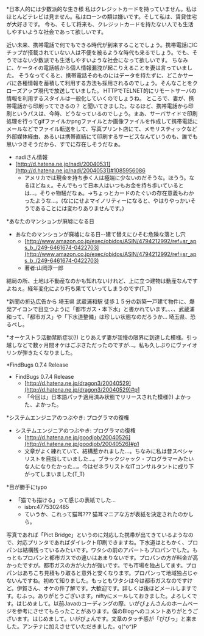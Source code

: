 *日本人的には少数派的な生き様
私はクレジットカードを持っていません。私はほとんどテレビは見ません。私はローンの類は嫌いです。そして私は、賃貸住宅が大好きです。
今も、そして将来も、クレジットカードを持たない人でも生活しやすいような社会であって欲しいです。

近い未来、携帯電話で何でもできる時代が到来することでしょう。携帯電話にICチップが搭載されていない人は不便を被るような時代も来るでしょう。でも、そうではない少数派でも生活しやすいような社会になって欲しいです。
ちなみに、ケータイの電話帳から個人情報漏洩が起こりえることを妻は言っていました。
そうなってくると、携帯電話そのものにはデータを持たずに、どこかサーバに各種情報を蓄積して利用する方法も採用されるのでしょう。そんなことをクローズアップ現代で放送していました。
HTTPでTELNET的にリモートサーバの情報を利用するスタイルは一般化していくのでしょうね。
ところで、妻が、携帯電話から印刷ってできるの？ と聞いてきました。なるほど、携帯電話から印刷というパスは、今時、どうなっているのでしょう。まあ、サーバサイドで印刷処理を行ってgifファイルかpngファイルとか画像ファイルを作成して携帯電話にメールなどでファイル転送をして、写真プリント店にて、メモリスティックなど外部媒体経由、あるいは携帯直結にて印刷するサービスなんていうのも、誰でも思いつきそうだから、すでに存在しそうだなぁ。


* nadiさん情報
* [http://d.hatena.ne.jp/nadi/20040531](http://d.hatena.ne.jp/nadi/20040531)#1085956086
  * アメリカでは現金を持ち歩く人は極端に少ないのだそうな。ほうう。なるほどねぇ。そんでもって日本人はいつもお金を持ち歩いているとは…。そりゃ物騒だなぁ。→ちょっとカードのたぐいの存在意義もわかったような…。(なににせよマイノリティーになると、やはりやっかいそうであることには変わりありませんです。)


*あなたのマンションが廃墟になる日

* あなたのマンションが廃墟になる日--建て替えにひそむ危険な落とし穴
  * [http://www.amazon.co.jp/exec/obidos/ASIN/4794212992/ref=sr_aps_b_/249-6461674-0422703](http://www.amazon.co.jp/exec/obidos/ASIN/4794212992/ref=sr_aps_b_/249-6461674-0422703)
  * 著者:山岡淳一郎

結局の所、土地は不動産なのかも知れないけれど、上に立つ建物は動産なんですよねぇ。経年変化により朽ち果てていってしまうのです(T_T)

*新聞の折込広告から
埼玉県 武蔵浦和駅 徒歩１５分の新築一戸建て物件に、爆発アイコンで目立つように「都市ガス・本下水」と書かれています。、、、武蔵浦和って、「都市ガス」や「下水道整備」は珍しい状態なのだろうか… 埼玉県、恐るべし。

*オーケストラ活動禁断症状(!)
とりあえず妻が我慢の限界に到達した模様。引っ越しなどで数ヶ月間オケはごぶさただったのですが…。私も久しぶりにヴァイオリンが弾きたくなりました。

*FindBugs 0.7.4 Release

* FindBugs 0.7.4 Release
  * [http://d.hatena.ne.jp/dragon3/20040529](http://d.hatena.ne.jp/dragon3/20040529)#p1
  * 「今回は」日本語パッチ適用済み状態でリリースされた模様(!) よかった、よかった。


*システムエンジニアのつぶやき: プログラマの復権

* システムエンジニアのつぶやき: プログラマの復権
  * [http://d.hatena.ne.jp/goodjob/20040526](http://d.hatena.ne.jp/goodjob/20040526)#p1
  * 文章がよく練れていて、結構惹かれました…。ちなみに私は昔スペシャリストを目指していました…。ブラックジャック・プログラマーみたいな人になりたかった…。今はゼネラリストなITコンサルタントに成り下がってしまいました(T_T) 


*目が勝手にtypo

* 「猫でも描ける」って感じの表紙でした…
  * isbn:4775302485
  * ていうか、これって猫耳??? 猫耳マニアな方が表紙を決定されたのかしら。



写真であれば「Pict Bridge」というのに対応した携帯が出てきているようなので、対応プリンタであればダイレクト印刷できますね。下水道はともかく、プロパンは結構残っているみたいです。ワタシの前のアパートもプロパンでした。もっともプロパンと都市ガスでの違いはあまりないです。プロパンの方が料金が高かったですが。都市ガスの方が火力が強いです。でも市場を独占してます。プロパンはあちこち見積もり取ると意外と安くなります。プロパンって地域独占じゃないんですね。初めて知りました。もっともワタシは今は都市ガスなのですけど。伊賀さん、オケの件了解です。大歓迎です。詳しくは後ほどメールしますです。むふっ。ありがとうございます。niftyにメールしておきました。よろしくです。はじめまして。以前Javaのコーディングの際、いがぴょんさんのホームページを参考にさせてもらったことがあります。僕のBlogへのコメントありがとうございます。はじめまして。いがぴょんです。文章のタッチ感が「ぴぴっ」と来ました。アンテナに加えさせていただきました。q(^o^)P
